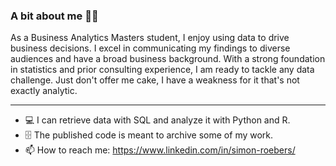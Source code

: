 ### A bit about me 🙋‍♂️
As a Business Analytics Masters student, I enjoy using data to drive business decisions. I excel in communicating my findings to diverse audiences and have a broad business background. With a strong foundation in statistics and prior consulting experience, I am ready to tackle any data challenge. Just don't offer me cake, I have a weakness for it that's not exactly analytic.

---

- 💻 I can retrieve data with SQL and analyze it with Python and R.
- 🗄️ The published code is meant to archive some of my work.
- 📫 How to reach me: https://www.linkedin.com/in/simon-roebers/


<!--
**simonroebers/simonroebers** is a ✨ _special_ ✨ repository because its `README.md` (this file) appears on your GitHub profile.

Here are some ideas to get you started:

- 🔭 I’m currently working on ...
- 🌱 I’m currently learning ...
- 👯 I’m looking to collaborate on ...
- 🤔 I’m looking for help with ...
- 💬 Ask me about ...
- 📫 How to reach me: ...
- 😄 Pronouns: ...
- ⚡ Fun fact: ...
-->
